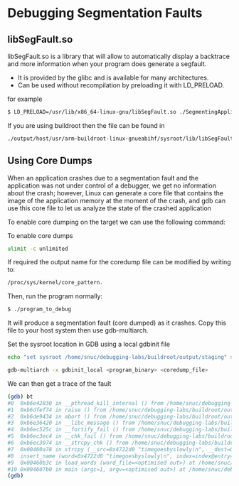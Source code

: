 # Debugging Segmentation Faults


## libSegFault.so

libSegFault.so is a library that will allow to automatically display a backtrace
and more information when your program does generate a segfault.
- It is provided by the glibc and is available for many architectures.
- Can be used without recompilation by preloading it with LD_PRELOAD.
  
for example

```sh
$ LD_PRELOAD=/usr/lib/x86_64-linux-gnu/libSegFault.so ./SegmentingApplication
```

If you are using buildroot then the file can be found in 

```sh
./output/host/usr/arm-buildroot-linux-gnueabihf/sysroot/lib/libSegFault.so
```


## Using Core Dumps

When an application crashes due to a segmentation fault and the application was not under control of a debugger, we get no information about the crash; however, Linux can generate a core file that contains the image of the application memory at the moment of the crash, and gdb can use this core file to let us analyze the state of the crashed application

To enable core dumping on the target we can use the following command:

To enable core dumps 

```sh
ulimit -c unlimited
```


If required the output name for the coredump file can be modified by writing to:

```sh
/proc/sys/kernel/core_pattern.
```

Then, run the program normally:

```sh
$ ./program_to_debug
```

It will produce a segmentation fault (core dumped) as it crashes. Copy this file to your host system then use gdb-multiarch.

Set the sysroot location in GDB using a local gdbinit file

```sh
echo "set sysroot /home/snuc/debugging-labs/buildroot/output/staging" > gdbinit_local
````

```sh
gdb-multiarch -x gdbinit_local <program_binary> <coredump_file>
```

We can then get a trace of the fault

```sh
(gdb) bt
#0  0xb6e42830 in __pthread_kill_internal () from /home/snuc/debugging-labs/buildroot/output/staging/lib/libc.so.6
#1  0xb6dfef74 in raise () from /home/snuc/debugging-labs/buildroot/output/staging/lib/libc.so.6
#2  0xb6de9434 in abort () from /home/snuc/debugging-labs/buildroot/output/staging/lib/libc.so.6
#3  0xb6e36420 in __libc_message () from /home/snuc/debugging-labs/buildroot/output/staging/lib/libc.so.6
#4  0xb6ec525c in __fortify_fail () from /home/snuc/debugging-labs/buildroot/output/staging/lib/libc.so.6
#5  0xb6ec3ec4 in __chk_fail () from /home/snuc/debugging-labs/buildroot/output/staging/lib/libc.so.6
#6  0xb6ec3974 in __strcpy_chk () from /home/snuc/debugging-labs/buildroot/output/staging/lib/libc.so.6
#7  0x00460a78 in strcpy (__src=0x4722d0 "timegoesbyslowly\n", __dest=0x47335c "") at /home/snuc/debugging-labs/buildroot/output/host/arm-buildroot-linux-gnueabihf/sysroot/usr/include/bits/string_fortified.h:79
#8  insert_name (word=0x4722d0 "timegoesbyslowly\n", index=index@entry=0) at /home/snuc/debugging-labs/sample_code/linked_list/linked_list.c:28
#9  0x00460b3c in load_words (word_file=<optimised out>) at /home/snuc/debugging-labs/sample_code/linked_list/linked_list.c:51
#10 0x004607b0 in main (argc=1, argv=<optimised out>) at /home/snuc/debugging-labs/sample_code/linked_list/linked_list.c:78
(gdb)

```
